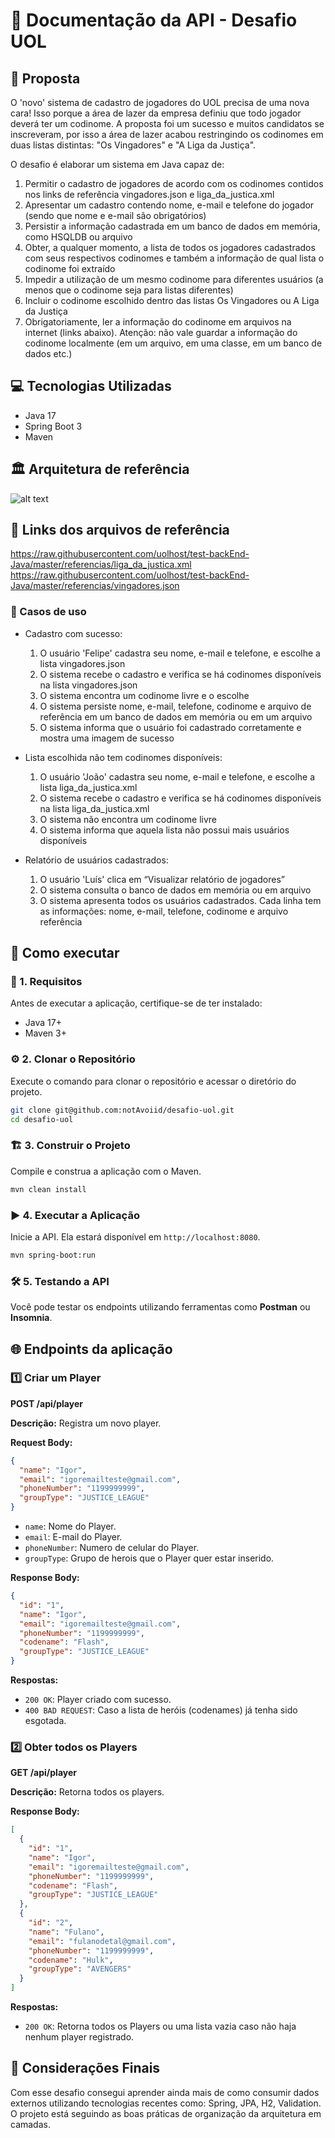 # 📌 Documentação da API - Desafio UOL

## 📖 Proposta 

O 'novo' sistema de cadastro de jogadores do UOL precisa de uma nova cara! Isso porque a área de lazer da empresa definiu que todo jogador deverá ter um codinome. A proposta foi um sucesso e muitos candidatos se inscreveram, por isso a área de lazer acabou restringindo os codinomes em duas listas distintas: "Os Vingadores" e "A Liga da Justiça".

O desafio é elaborar um sistema em Java capaz de:

1. Permitir o cadastro de jogadores de acordo com os codinomes contidos nos links de referência vingadores.json e liga_da_justica.xml
2. Apresentar um cadastro contendo nome, e-mail e telefone do jogador (sendo que nome e e-mail são obrigatórios)
3. Persistir a informação cadastrada em um banco de dados em memória, como HSQLDB ou arquivo
4. Obter, a qualquer momento, a lista de todos os jogadores cadastrados com seus respectivos codinomes e também a informação de qual lista o codinome foi extraído
5. Impedir a utilização de um mesmo codinome para diferentes usuários (a menos que o codinome seja para listas diferentes)
6. Incluir o codinome escolhido dentro das listas Os Vingadores ou A Liga da Justiça
7. Obrigatoriamente, ler a informação do codinome em arquivos na internet (links abaixo). Atenção: não vale guardar a informação do codinome localmente (em um arquivo, em uma classe, em um banco de dados etc.)

## 💻 Tecnologias Utilizadas

- Java 17
- Spring Boot 3
- Maven

## 🏛️ Arquitetura de referência

![alt text](https://raw.githubusercontent.com/uolhost/test-backEnd-Java/master/referencias/arquitetura.png)

## 🔗 Links dos arquivos de referência
https://raw.githubusercontent.com/uolhost/test-backEnd-Java/master/referencias/liga_da_justica.xml
https://raw.githubusercontent.com/uolhost/test-backEnd-Java/master/referencias/vingadores.json

### 📝 Casos de uso

+ Cadastro com sucesso:
	1. O usuário 'Felipe' cadastra seu nome, e-mail e telefone, e escolhe a lista vingadores.json
	2. O sistema recebe o cadastro e verifica se há codinomes disponíveis na lista vingadores.json
	3. O sistema encontra um codinome livre e o escolhe
	4. O sistema persiste nome, e-mail, telefone, codinome e arquivo de referência em um banco de dados em memória ou em um arquivo
	5. O sistema informa que o usuário foi cadastrado corretamente e mostra uma imagem de sucesso
	
+ Lista escolhida não tem codinomes disponíveis:
	1. O usuário 'João' cadastra seu nome, e-mail e telefone, e escolhe a lista liga_da_justica.xml
	2. O sistema recebe o cadastro e verifica se há codinomes disponíveis na lista liga_da_justica.xml
	3. O sistema não encontra um codinome livre
	4. O sistema informa que aquela lista não possui mais usuários disponíveis

+ Relatório de usuários cadastrados:
	1. O usuário 'Luís' clica em “Visualizar relatório de jogadores”
	2. O sistema consulta o banco de dados em memória ou em arquivo
	3. O sistema apresenta todos os usuários cadastrados. Cada linha tem as informações: nome, e-mail, telefone, codinome e arquivo referência

## 📌 Como executar

### 📂 1. Requisitos

Antes de executar a aplicação, certifique-se de ter instalado:

- Java 17+
- Maven 3+

### ⚙️ 2. Clonar o Repositório

Execute o comando para clonar o repositório e acessar o diretório do projeto.
```bash
git clone git@github.com:notAvoiid/desafio-uol.git
cd desafio-uol
```

### 🏗️ 3. Construir o Projeto

Compile e construa a aplicação com o Maven.
```bash
mvn clean install
```
### ▶️ 4. Executar a Aplicação

Inicie a API. Ela estará disponível em `http://localhost:8080`.
```bash
mvn spring-boot:run
```

### 🛠️ 5. Testando a API

Você pode testar os endpoints utilizando ferramentas como **Postman** ou **Insomnia**.

## 🌐 Endpoints da aplicação

### 1️⃣ Criar um Player

**POST /api/player**

**Descrição:** Registra um novo player.

**Request Body:**
```json
{
  "name": "Igor",
  "email": "igoremailteste@gmail.com",
  "phoneNumber": "1199999999",
  "groupType": "JUSTICE_LEAGUE"
}
```
- `name`: Nome do Player.
- `email`: E-mail do Player.
- `phoneNumber`: Numero de celular do Player.
- `groupType`: Grupo de herois que o Player quer estar inserido.

**Response Body:**

```json
{
  "id": "1",
  "name": "Igor",
  "email": "igoremailteste@gmail.com",
  "phoneNumber": "1199999999",
  "codename": "Flash",
  "groupType": "JUSTICE_LEAGUE"
}
```

**Respostas:**
- `200 OK`: Player criado com sucesso.
- `400 BAD REQUEST`: Caso a lista de heróis (codenames) já tenha sido esgotada.


### 2️⃣ Obter todos os Players

**GET /api/player**

**Descrição:** Retorna todos os players.

**Response Body:**
```json
[
  {
    "id": "1",
    "name": "Igor",
    "email": "igoremailteste@gmail.com",
    "phoneNumber": "1199999999",
    "codename": "Flash",
    "groupType": "JUSTICE_LEAGUE"
  },
  {
    "id": "2",
    "name": "Fulano",
    "email": "fulanodetal@gmail.com",
    "phoneNumber": "1199999999",
    "codename": "Hulk",
    "groupType": "AVENGERS"
  }
]
```

**Respostas:**
- `200 OK`: Retorna todos os Players ou uma lista vazia caso não haja nenhum player registrado.

## 📌 Considerações Finais

Com esse desafio consegui aprender ainda mais de como consumir dados externos utilizando tecnologias recentes como: Spring, JPA, H2, Validation. O projeto está seguindo as boas práticas de organização da arquitetura em camadas.

	

